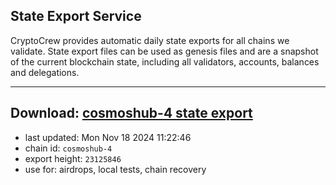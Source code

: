 ## State Export Service
CryptoCrew provides automatic daily state exports for all chains we validate. State export files can be used as genesis files and are a snapshot of the current blockchain state, including all validators, accounts, balances and delegations.

---
**Download: [cosmoshub-4 state export](https://dl-eu2.ccvalidators.com/SERVICE/cosmoshub/cosmoshub-4_export_23125846.json)**
---

- last updated: Mon Nov 18 2024 11:22:46
- chain id: `cosmoshub-4`
- export height: `23125846`
- use for: airdrops, local tests, chain recovery
